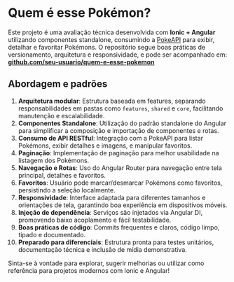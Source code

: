 # Quem é esse Pokémon?

Este projeto é uma avaliação técnica desenvolvida com **Ionic + Angular** utilizando componentes standalone, consumindo a [PokeAPI](https://pokeapi.co/) para exibir, detalhar e favoritar Pokémons. O repositório segue boas práticas de versionamento, arquitetura e responsividade, e pode ser acompanhado em:  
**[github.com/seu-usuario/quem-e-esse-pokemon](https://github.com/Ld36/quem_e_esse_pokemon.git)**

## Abordagem e padrões

1. **Arquitetura modular**: Estrutura baseada em features, separando responsabilidades em pastas como `features`, `shared` e `core`, facilitando manutenção e escalabilidade.
2. **Componentes Standalone**: Utilização do padrão standalone do Angular para simplificar a composição e importação de componentes e rotas.
3. **Consumo de API RESTful**: Integração com a PokeAPI para listar Pokémons, exibir detalhes e imagens, e manipular favoritos.
4. **Paginação**: Implementação de paginação para melhor usabilidade na listagem dos Pokémons.
5. **Navegação e Rotas**: Uso do Angular Router para navegação entre tela principal, detalhes e favoritos.
6. **Favoritos**: Usuário pode marcar/desmarcar Pokémons como favoritos, persistindo a seleção localmente.
7. **Responsividade**: Interface adaptada para diferentes tamanhos e orientações de tela, garantindo boa experiência em dispositivos móveis.
8. **Injeção de dependência**: Serviços são injetados via Angular DI, promovendo baixo acoplamento e fácil testabilidade.
9. **Boas práticas de código**: Commits frequentes e claros, código limpo, tipado e documentado.
10. **Preparado para diferenciais**: Estrutura pronta para testes unitários, documentação técnica e inclusão de mídia demonstrativa.

Sinta-se à vontade para explorar, sugerir melhorias ou utilizar como referência para projetos modernos com Ionic e Angular!
